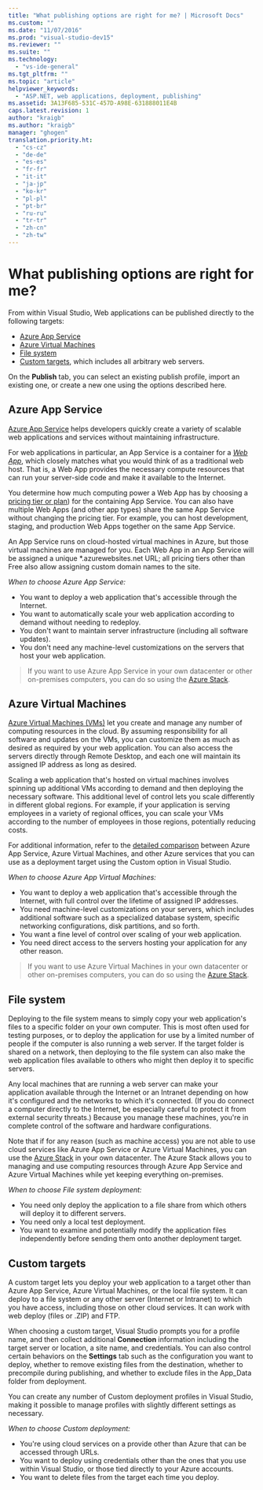 ```yaml
---
title: "What publishing options are right for me? | Microsoft Docs"
ms.custom: ""
ms.date: "11/07/2016"
ms.prod: "visual-studio-dev15"
ms.reviewer: ""
ms.suite: ""
ms.technology: 
  - "vs-ide-general"
ms.tgt_pltfrm: ""
ms.topic: "article"
helpviewer_keywords: 
  - "ASP.NET, web applications, deployment, publishing"
ms.assetid: 3A13F685-531C-457D-A98E-631888011E4B
caps.latest.revision: 1
author: "kraigb"
ms.author: "kraigb"
manager: "ghogen"
translation.priority.ht: 
  - "cs-cz"
  - "de-de"
  - "es-es"
  - "fr-fr"
  - "it-it"
  - "ja-jp"
  - "ko-kr"
  - "pl-pl"
  - "pt-br"
  - "ru-ru"
  - "tr-tr"
  - "zh-cn"
  - "zh-tw"
---
```


# What publishing options are right for me?

From within Visual Studio, Web applications can be published directly to the following targets:

- [Azure App Service](#azure-app-service)
- [Azure Virtual Machines](#azure-virtual-machines)
- [File system](#file-system)
- [Custom targets](#custom-targets), which includes all arbitrary web servers.

On the **Publish** tab, you can select an existing publish profile, import an existing one, or create a new one using the options described here. 

## Azure App Service

[Azure App Service](https://azure.microsoft.com/documentation/articles/app-service-value-prop-what-is/) helps developers quickly create a variety of scalable web applications and services without maintaining infrastructure.

For web applications in particular, an App Service is a container for a [*Web App*](https://azure.microsoft.com/en-us/documentation/articles/app-service-web-overview/), which closely matches what you would think of as a traditional web host. That is, a Web App provides the necessary compute resources that can run your server-side code and make it available to the Internet.

You determine how much computing power a Web App has by choosing a [pricing tier or plan](https://azure.microsoft.com/documentation/articles/azure-web-sites-web-hosting-plans-in-depth-overview/)) for the containing App Service. You can also have multiple Web Apps (and other app types) share the same App Service without changing the pricing tier. For example, you can host development, staging, and production Web Apps together on the same App Service. 

An App Service runs on cloud-hosted virtual machines in Azure, but those virtual machines are managed for you. Each Web App in an App Service will be assigned a unique *.azurewebsites.net URL; all pricing tiers other than Free also allow assigning custom domain names to the site.  

*When to choose Azure App Service:*

- You want to deploy a web application that's accessible through the Internet.
- You want to automatically scale your web application according to demand without needing to redeploy.
- You don't want to maintain server infrastructure (including all software updates).
- You don't need any machine-level customizations on the servers that host your web application.


> If you want to use Azure App Service in your own datacenter or other on-premises computers, you can do so using the [Azure Stack](https://azure.microsoft.com/overview/azure-stack/).


## Azure Virtual Machines

[Azure Virtual Machines (VMs)](https://azure.microsoft.com/documentation/services/virtual-machines/) let you create and manage any number of computing resources in the cloud. By assuming responsibility for all software and updates on the VMs, you can customize them as much as desired as required by your web application. You can also access the servers directly through Remote Desktop, and each one will maintain its assigned IP address as long as desired.

Scaling a web application that's hosted on virtual machines involves spinning up additional VMs according to demand and then deploying the necessary software. This additional level of control lets you scale differently in different global regions. For example, if your application is serving employees in a variety of regional offices, you can scale your VMs according to the number of employees in those regions, potentially reducing costs. 

For additional information, refer to the [detailed comparison](https://azure.microsoft.com/documentation/articles/choose-web-site-cloud-service-vm/) between Azure App Service, Azure Virtual Machines, and other Azure services that you can use as a deployment target using the Custom option in Visual Studio.

*When to choose Azure App Virtual Machines:*

- You want to deploy a web application that's accessible through the Internet, with full control over the lifetime of assigned IP addresses.
- You need machine-level customizations on your servers, which includes additional software such as a specialized database system, specific networking configurations, disk partitions, and so forth.
- You want a fine level of control over scaling of your web application.
- You need direct access to the servers hosting your application for any other reason.

> If you want to use Azure Virtual Machines in your own datacenter or other on-premises computers, you can do so using the [Azure Stack](https://azure.microsoft.com/overview/azure-stack/).


## File system

Deploying to the file system means to simply copy your web application's files to a specific folder on your own computer. This is most often used for testing purposes, or to deploy the application for use by a limited number of people if the computer is also running a web server. If the target folder is shared on a network, then deploying to the file system can also make the web application files available to others who might then deploy it to specific servers.  

Any local machines that are running a web server can make your application available through the Internet or an Intranet depending on how it's configured and the networks to which it's connected. (If you do connect a computer directly to the Internet, be especially careful to protect it from external security threats.) Because you manage these machines, you're in complete control of the software and hardware configurations. 

Note that if for any reason (such as machine access) you are not able to use cloud services like Azure App Service or Azure Virtual Machines, you can use the [Azure Stack](https://azure.microsoft.com/overview/azure-stack/) in your own datacenter. The Azure Stack allows you to managing and use computing resources through Azure App Service and Azure Virtual Machines while yet keeping everything on-premises.  

*When to choose File system deployment:*

- You need only deploy the application to a file share from which others will deploy it to different servers.
- You need only a local test deployment.
- You want to examine and potentially modify the application files independently before sending them onto another deployment target.



## Custom targets

A custom target lets you deploy your web application to a target other than Azure App Service, Azure Virtual Machines, or the local file system. It can deploy to a file system or any other server (Internet or Intranet) to which you have access, including those on other cloud services. It can work with web deploy (files or .ZIP) and FTP. 

When choosing a custom target, Visual Studio prompts you for a profile name, and then collect additional **Connection** information including the target server or location, a site name, and credentials. You can also control certain behaviors on the **Settings** tab such as the configuration you want to deploy, whether to remove existing files from the destination, whether to precompile during publishing, and whether to exclude files in the App_Data folder from deployment. 

You can create any number of Custom deployment profiles in Visual Studio, making it possible to manage profiles with slightly different settings as necessary.

*When to choose Custom deployment:*

- You're using cloud services on a provide other than Azure that can be accessed through URLs.
- You want to deploy using credentials other than the ones that you use within Visual Studio, or those tied directly to your Azure accounts.
- You want to delete files from the target each time you deploy. 

